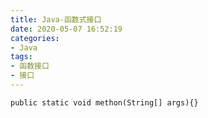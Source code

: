 ```yaml
---
title: Java-函数式接口
date: 2020-05-07 16:52:19
categories: 
- Java
tags: 
- 函数接口
- 接口
---
```


`public static void methon(String[] args){}`
